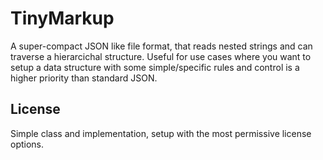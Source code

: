 # TinyMarkup
A super-compact JSON like file format, that reads nested strings and can traverse a hierarcichal structure.
Useful for use cases where you want to setup a data structure with some simple/specific rules and control is a higher priority than standard JSON.

## License
Simple class and implementation, setup with the most permissive license options.

